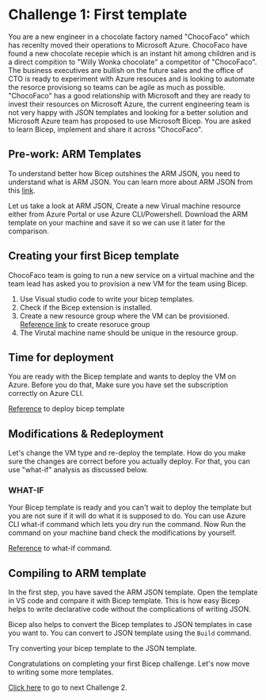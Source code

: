 # Challenge 1: First template

You are a new engineer in a chocolate factory named "ChocoFaco" which has recenlty moved their operations to Microsoft Azure. ChocoFaco have found a new chocolate recepie which is an instant hit among children and is a direct compition to "Willy Wonka chocolate" a competitor of "ChocoFaco". The business executives are bullish on the future sales and the office of CTO is ready to experiment with Azure resouces and is looking to automate the resorce provisiong so teams can be agile as much as possible. "ChocoFaco" has a good relationship with Microsoft and they are ready to invest their resources on Microsoft Azure, the current engineering team is not very happy with JSON templates and looking for a better solution and Microsoft Azure team has proposed to use Microsoft Bicep. You are asked to learn Bicep, implement and share it across "ChocoFaco".

## Pre-work: ARM Templates

To understand better how Bicep outshines the ARM JSON, you need to understand what is ARM JSON. You can learn more about ARM JSON from this [link](https://docs.microsoft.com/en-us/azure/azure-resource-manager/templates/syntax).

Let us take a look at ARM JSON, Create a new Virual machine resource either from Azure Portal or use Azure CLI/Powershell.
Download the ARM template on your machine and save it so we can use it later for the comparison.

## Creating your first Bicep template

ChocoFaco team is going to run a new service on a virtual machine and the team lead has asked you to provision a new VM for the team using Bicep.

1. Use Visual studio code to write your bicep templates.
2. Check if the Bicep extension is installed.
3. Create a new resource group where the VM can be provisioned. [Reference link](https://docs.microsoft.com/en-us/cli/azure/group?view=azure-cli-latest#az-group-create) to create resoruce group
4. The Virutal machine name should be unique in the resource group.

## Time for deployment

You are ready with the Bicep template and wants to deploy the VM on Azure. Before you do that, Make sure you have set the subscription correctly on Azure CLI.

[Reference](https://docs.microsoft.com/en-us/azure/azure-resource-manager/bicep/deploy-cli) to deploy bicep template

## Modifications & Redeployment

Let's change the VM type and re-deploy the template. How do you make sure the changes are correct before you actually deploy. For that, you can use "what-if" analysis as discussed below.

### WHAT-IF

Your Bicep template is ready and you can't wait to deploy the template but you are not sure if it will do what it is supposed to do. You can use Azure CLI what-if command which lets you dry run the command.  Now Run the command on your machine band check the modifications by yourself.

[Reference](https://docs.microsoft.com/en-us/cli/azure/deployment/group?view=azure-cli-latest#az-deployment-group-what-if) to what-if command.

## Compiling to ARM template
In the first step, you have saved the ARM JSON template. Open the template in VS code and compare it with Bicep template. This is how easy Bicep helps to write declarative code without the complications of writing JSON.

Bicep also helps to convert the Bicep templates to JSON templates in case you want to. You can convert to JSON template using the `Build` command.

Try converting your bicep template to the JSON template.

Congratulations on completing your first Bicep challenge. Let's now move to writing some more templates. 

[Click here](./Challenge2.md) to go to next Challenge 2.